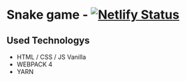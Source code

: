 # Snake game - [![Netlify Status](https://api.netlify.com/api/v1/badges/dcc56046-6378-43bd-9140-dd8e1886df12/deploy-status)](https://app.netlify.com/sites/js-vanilla-snake-game/deploys)

## Used Technologys
- HTML / CSS / JS Vanilla
- WEBPACK 4
- YARN